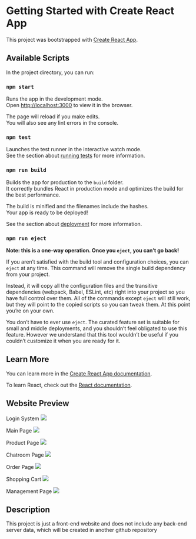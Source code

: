 # Getting Started with Create React App

This project was bootstrapped with [Create React App](https://github.com/facebook/create-react-app).


## Available Scripts

In the project directory, you can run:

### `npm start`

Runs the app in the development mode.\
Open [http://localhost:3000](http://localhost:3000) to view it in the browser.

The page will reload if you make edits.\
You will also see any lint errors in the console.

### `npm test`

Launches the test runner in the interactive watch mode.\
See the section about [running tests](https://facebook.github.io/create-react-app/docs/running-tests) for more information.

### `npm run build`

Builds the app for production to the `build` folder.\
It correctly bundles React in production mode and optimizes the build for the best performance.

The build is minified and the filenames include the hashes.\
Your app is ready to be deployed!

See the section about [deployment](https://facebook.github.io/create-react-app/docs/deployment) for more information.

### `npm run eject`

**Note: this is a one-way operation. Once you `eject`, you can’t go back!**

If you aren’t satisfied with the build tool and configuration choices, you can `eject` at any time. This command will remove the single build dependency from your project.

Instead, it will copy all the configuration files and the transitive dependencies (webpack, Babel, ESLint, etc) right into your project so you have full control over them. All of the commands except `eject` will still work, but they will point to the copied scripts so you can tweak them. At this point you’re on your own.

You don’t have to ever use `eject`. The curated feature set is suitable for small and middle deployments, and you shouldn’t feel obligated to use this feature. However we understand that this tool wouldn’t be useful if you couldn’t customize it when you are ready for it.

## Learn More

You can learn more in the [Create React App documentation](https://facebook.github.io/create-react-app/docs/getting-started).

To learn React, check out the [React documentation](https://reactjs.org/).

## Website Preview

Login System
![](https://upload.cc/i1/2023/02/13/mSv2oU.png)

Main Page
![](https://upload.cc/i1/2023/02/13/g0OvDM.png)

Product Page
![](https://upload.cc/i1/2023/02/13/cED0t3.png)

Chatroom Page
![](https://upload.cc/i1/2023/02/13/GTJxaZ.png)

Order Page
![](https://upload.cc/i1/2023/02/13/b3c96Z.png)

Shopping Cart
![](https://upload.cc/i1/2023/02/13/V9Y6bl.png)

Management Page
![](https://upload.cc/i1/2023/02/13/SvoORs.png)

## Description

This project is just a front-end website and does not include any back-end server data, which will be created in another github repository